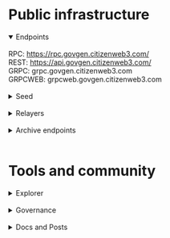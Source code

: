 # Public infrastructure 

<details open>
  <summary>Endpoints</summary>
  <br>
  RPC: <a href="https://rpc.govgen.citizenweb3.com/">https://rpc.govgen.citizenweb3.com/</a><br>
  REST: <a href="https://api.govgen.citizenweb3.com/">https://api.govgen.citizenweb3.com/</a><br>
  GRPC: <span title="GRPC" class="text-nowrap text-base text-primary hover:font-semibold cursor-pointer" text="grpc.govgen.citizenweb3.com">grpc.govgen.citizenweb3.com</span><br>
  GRPCWEB: <span title="GRPCWEB" class="text-nowrap text-base text-primary hover:font-semibold cursor-pointer" text="grpcweb.govgen.citizenweb3.com">grpcweb.govgen.citizenweb3.com</span>
</details>
<br>
<details>
  <summary>Seed</summary>
75bb6414e108294ea185bf499552112c6d7c076f@mainnet.seednode.citizenweb3.com:35656
</details>
<br>
<details>
  <summary>Relayers</summary>
</details>
<br>
<details>
  <summary>Archive endpoints</summary>
  RPC: <br>
  API: <br>
  GRPC: <br>
</details>
<br>

# Tools and community

<details>
  <summary>Explorer</summary>
  <a href="https://validatorinfo.com/networks">Validator Info</a><br>
</details>
<br>
<details>
  <summary>Governance</summary>
  <a href="https://www.mintscan.io/govgen/validators/govgenvaloper1m77eksxfz9q50qejnqf720sns7q0xtx8pv6wce?sector=votes">Voting History</a><br>
</details>
<br>
<details>
  <summary>Docs and Posts</summary>
  <a href="https://github.com/atomone-hub/govgen">Constitution Contributor</a><br>
</details>
